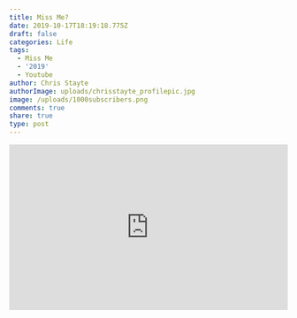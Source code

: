 ```yaml
---
title: Miss Me?
date: 2019-10-17T18:19:18.775Z
draft: false
categories: Life
tags:
  - Miss Me
  - '2019'
  - Youtube
author: Chris Stayte
authorImage: uploads/chrisstayte_profilepic.jpg
image: /uploads/1000subscribers.png
comments: true
share: true
type: post
---
```

<iframe width="100%" height="300px" src="https://www.youtube.com/embed/rSQ2w79MTqA" frameborder="0" allow="accelerometer; autoplay; encrypted-media; gyroscope; picture-in-picture" allowfullscreen></iframe>
